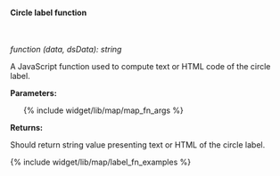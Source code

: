 #### Circle label function

<div class="divider"></div>
<br/>

*function (data, dsData): string*

A JavaScript function used to compute text or HTML code of the circle label.

**Parameters:**

<ul>
  {% include widget/lib/map/map_fn_args %}
</ul>

**Returns:**

Should return string value presenting text or HTML of the circle label.

<div class="divider"></div>

{% include widget/lib/map/label_fn_examples %}
